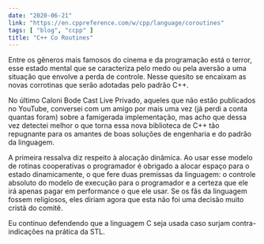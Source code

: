 ```yaml
---
date: "2020-06-21"
link: "https://en.cppreference.com/w/cpp/language/coroutines"
tags: [ "blog", "ccpp" ]
title: "C++ Co Routines"
---
```

Entre os gêneros mais famosos do cinema e da programação está o terror, esse estado mental que se caracteriza pelo medo ou pela aversão a uma situação que envolve a perda de controle. Nesse quesito se encaixam as novas corrotinas que serão adotadas pelo padrão C++.

No último Caloni Bode Cast Live Privado, aqueles que não estão publicados no YouTube, conversei com um amigo por mais uma vez (já perdi a conta quantas foram) sobre a famigerada implementação, mas acho que dessa vez detectei melhor o que torna essa nova biblioteca de C++ tão repugnante para os amantes de boas soluções de engenharia e do padrão da linguagem.

A primeira ressalva diz respeito à alocação dinâmica. Ao usar esse modelo de rotinas cooperativas o programador é obrigado a alocar espaço para o estado dinamicamente, o que fere duas premissas da linguagem: o controle absoluto do modelo de execução para o programador e a certeza que ele irá apenas pagar em performance o que ele usar. Se os fãs da linguagem fossem religiosos, eles diriam agora que esta não foi uma decisão muito cristã do comitê.

Eu continuo defendendo que a linguagem C seja usada caso surjam contra-indicações na prática da STL.
